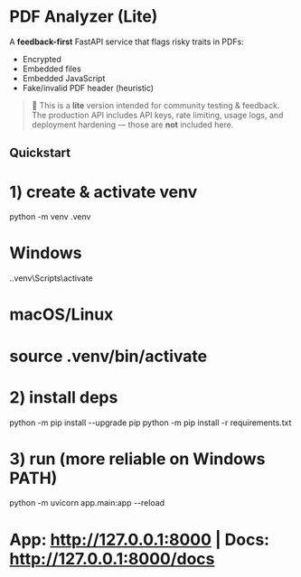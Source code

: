 # PDF Analyzer (Lite)

A **feedback-first** FastAPI service that flags risky traits in PDFs:
- Encrypted
- Embedded files
- Embedded JavaScript
- Fake/invalid PDF header (heuristic)

> 🧪 This is a **lite** version intended for community testing & feedback.
> The production API includes API keys, rate limiting, usage logs, and
> deployment hardening — those are **not** included here.

## Quickstart

# 1) create & activate venv
python -m venv .venv
# Windows
.\.venv\Scripts\activate
# macOS/Linux
# source .venv/bin/activate

# 2) install deps
python -m pip install --upgrade pip
python -m pip install -r requirements.txt

# 3) run (more reliable on Windows PATH)
python -m uvicorn app.main:app --reload
# App: http://127.0.0.1:8000  |  Docs: http://127.0.0.1:8000/docs
